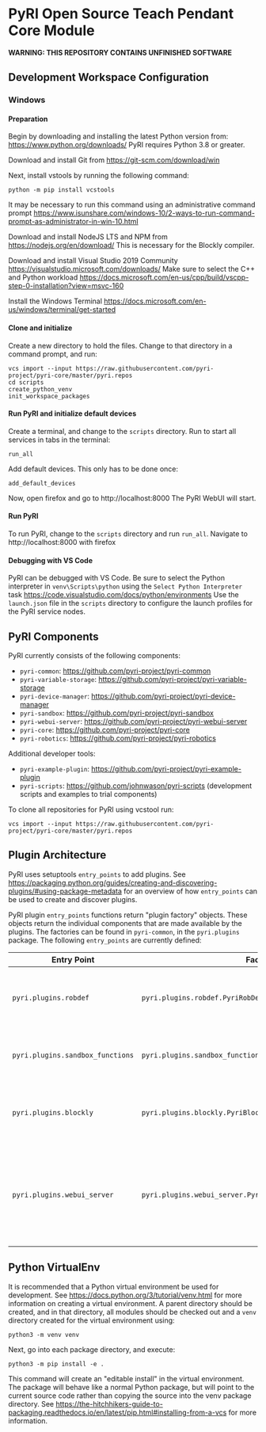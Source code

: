 # PyRI Open Source Teach Pendant Core Module

**WARNING: THIS REPOSITORY CONTAINS UNFINISHED SOFTWARE**

## Development Workspace Configuration

### Windows

#### Preparation

Begin by downloading and installing the latest Python version from: https://www.python.org/downloads/ PyRI requires Python 3.8 or greater.

Download and install Git from https://git-scm.com/download/win

Next, install vstools by running the following command:

    python -m pip install vcstools

It may be necessary to run this command using an administrative command prompt https://www.isunshare.com/windows-10/2-ways-to-run-command-prompt-as-administrator-in-win-10.html

Download and install  NodeJS LTS and NPM from https://nodejs.org/en/download/ This is necessary for the Blockly compiler.

Download and install Visual Studio 2019 Community https://visualstudio.microsoft.com/downloads/ Make sure to select the C++ and Python workload https://docs.microsoft.com/en-us/cpp/build/vscpp-step-0-installation?view=msvc-160

Install the Windows Terminal https://docs.microsoft.com/en-us/windows/terminal/get-started

#### Clone and initialize

Create a new directory to hold the files. Change to that directory in a command prompt, and run:

    vcs import --input https://raw.githubusercontent.com/pyri-project/pyri-core/master/pyri.repos
    cd scripts
    create_python_venv
    init_workspace_packages

#### Run PyRI and initialize default devices

Create a terminal, and change to the `scripts` directory. Run to start all services in tabs in the terminal:

    run_all

Add default devices. This only has to be done once:

    add_default_devices

Now, open firefox and go to http://localhost:8000 The PyRI WebUI will start.

#### Run PyRI

To run PyRI, change to the `scripts` directory and run `run_all`. Navigate to http://localhost:8000 with firefox

#### Debugging with VS Code

PyRI can be debugged with VS Code. Be sure to select the Python interpreter in `venv\Scripts\python` using the `Select Python Interpreter` task https://code.visualstudio.com/docs/python/environments Use the `launch.json` file in the `scripts` directory to configure the launch profiles for the PyRI service nodes.

## PyRI Components

PyRI currently consists of the following components:

* `pyri-common`: https://github.com/pyri-project/pyri-common
* `pyri-variable-storage`: https://github.com/pyri-project/pyri-variable-storage
* `pyri-device-manager`: https://github.com/pyri-project/pyri-device-manager
* `pyri-sandbox`: https://github.com/pyri-project/pyri-sandbox
* `pyri-webui-server`: https://github.com/pyri-project/pyri-webui-server
* `pyri-core`: https://github.com/pyri-project/pyri-core
* `pyri-robotics`: https://github.com/pyri-project/pyri-robotics

Additional developer tools:

* `pyri-example-plugin`: https://github.com/pyri-project/pyri-example-plugin
* `pyri-scripts`: https://github.com/johnwason/pyri-scripts (development scripts and examples to trial components)

To clone all repositories for PyRI using vcstool run:

    vcs import --input https://raw.githubusercontent.com/pyri-project/pyri-core/master/pyri.repos

## Plugin Architecture

PyRI uses setuptools `entry_points` to add plugins. See https://packaging.python.org/guides/creating-and-discovering-plugins/#using-package-metadata for an overview of how `entry_points` can be used to create and discover plugins.

PyRI plugin `entry_points` functions return "plugin factory" objects. These objects return the individual components that are made available by the plugins. The factories can be found in `pyri-common`, in the `pyri.plugins` package. The following `entry_points` are currently defined:

| Entry Point | Factory Type | Description |
| ---         | ---          | ---         |
| `pyri.plugins.robdef` | `pyri.plugins.robdef.PyriRobDefPluginFactory` | Additional Robot Raconteur robdef service types |
| `pyri.plugins.sandbox_functions` | `pyri.plugins.sandbox_functions.PyriSandboxFunctionsPluginFactory` | Functions to make available in the PyRI sandbox |
| `pyri.plugins.blockly` | `pyri.plugins.blockly.PyriBlocklyPluginFactory` | Custom blocks and generators to add to the blockly workspace |
| `pyri.plugins.webui_server` | `pyri.plugins.webui_server.PyriWebUIServerPluginFactory` | WebUI server routes and data to serve to the teach pendant browser user interface |

## Python VirtualEnv

It is recommended that a Python virtual environment be used for development. See https://docs.python.org/3/tutorial/venv.html for more information on creating a virtual environment. A parent directory should be created, and in that directory, all modules should be checked out and a `venv` directory created for the virtual environment using:

```
python3 -m venv venv
```

Next, go into each package directory, and execute:

```
python3 -m pip install -e .
```
This command will create an "editable install" in the virtual environment. The package will behave like a normal Python package, but will point to the current source code rather than copying the source into the venv package directory. See https://the-hitchhikers-guide-to-packaging.readthedocs.io/en/latest/pip.html#installing-from-a-vcs for more information.

